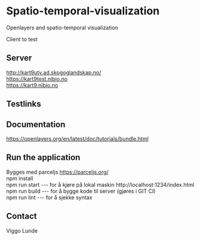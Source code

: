 # Spatio-temporal-visualization
Openlayers and  spatio-temporal visualization

Client to test 

## Server

http://kart9utv.ad.skogoglandskap.no/  
https://kart9test.nibio.no  
https://kart9.nibio.no  

## Testlinks  

## Documentation  
https://openlayers.org/en/latest/doc/tutorials/bundle.html  

## Run the application
Bygges med parceljs https://parceljs.org/  
npm install  
npm run start --- for å kjøre på lokal maskin http://localhost:1234/index.html  
npm run build --- for å bygge kode til server (gjøres i GIT CI)  
npm run lint --- for å sjekke syntax  
## Contact

Viggo Lunde
